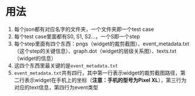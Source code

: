 # 用法

1. 每个json都有对应名字的文件夹，一个文件夹即一个test case
2. 每个test case里面都有S0, S1, S2...，一个S即一个step
3. 每个step里面有四个东西：pngs（widget的裁剪截图）、event_metadata.txt（这个step的关键信息）、graph.dot（widget的层级关系图）、texts.txt（widget的信息）
4. 这四个东西里最关键的是`event_metadata.txt`
5. `event_metadata.txt`共有四行，其中第一行表示widget的裁剪截图路径，第二行表示widget在手机上的坐标（**注意：手机的型号为Pixel XL**），第三行为对应的text信息，第四行为event类型